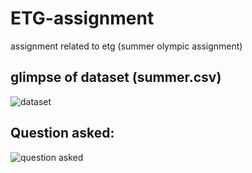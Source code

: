 # ETG-assignment
assignment related to etg (summer olympic assignment)<br/>
## glimpse of dataset (summer.csv)<br/>
![dataset](http://url/to/img.png)<br/>
## Question asked:<br/>
![question asked](http://url/to/img.png)<br/>

